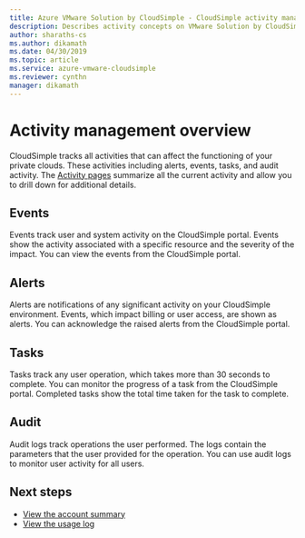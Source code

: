 ```yaml
---
title: Azure VMware Solution by CloudSimple - CloudSimple activity management 
description: Describes activity concepts on VMware Solution by CloudSimple
author: sharaths-cs
ms.author: dikamath
ms.date: 04/30/2019
ms.topic: article
ms.service: azure-vmware-cloudsimple
ms.reviewer: cynthn
manager: dikamath
---
```

# Activity management overview

CloudSimple tracks all activities that can affect the functioning of your private clouds. These activities including alerts, events, tasks, and audit activity. The [Activity pages](https://docs.azure.cloudsimple.com/activity/) summarize all the current activity and allow you to drill down for additional details.

## Events

Events track user and system activity on the CloudSimple portal.  Events show the activity associated with a specific resource and the severity of the impact.  You can view the events from the CloudSimple portal.

## Alerts

Alerts are notifications of any significant activity on your CloudSimple environment.  Events, which impact billing or user access, are shown as alerts.  You can acknowledge the raised alerts from the CloudSimple portal.

## Tasks

Tasks track any user operation, which takes more than 30 seconds to complete.  You can monitor the progress of a task from the CloudSimple portal.  Completed tasks show the total time taken for the task to complete.

## Audit

Audit logs track operations the user performed.  The logs contain the parameters that the user provided for the operation.  You can use audit logs to monitor user activity for all users.

## Next steps

* [View the account summary](https://docs.azure.cloudsimple.com/account/)
* [View the usage log](https://docs.azure.cloudsimple.com/usage/)